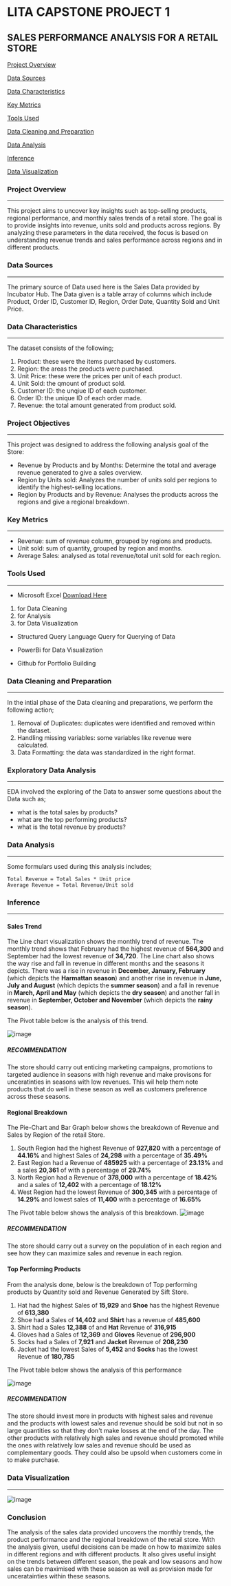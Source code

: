 # LITA CAPSTONE PROJECT 1

## SALES PERFORMANCE ANALYSIS FOR A RETAIL STORE

[Project Overview](#project-overview)

[Data Sources](#data-sources)

[Data Characteristics](#data-characteristics)

[Key Metrics](#key-metrics)

[Tools Used](#tools-used)

[Data Cleaning and Preparation](#data-cleaning-and-preparation)

[Data Analysis](#data-analysis)

[Inference](#inference)

[Data Visualization](#data-visualization)

### Project Overview
---
This project aims to uncover key insights such as top-selling products, regional performance, and monthly sales trends of a retail store. The goal is to provide insights into revenue, units sold and products across regions. By analyzing these parameters in the data received, the focus is based on understanding revenue trends and sales performance across regions and in different products.

### Data Sources
---
The primary source of Data used here is the Sales Data provided by Incubator Hub. The Data given is a table array of columns which include Product, Order ID, Customer ID, Region, Order Date, Quantity Sold and Unit Price.

### Data Characteristics
---
The dataset consists of the following;
1. Product: these were the items purchased by customers.
2. Region: the areas the products were purchased.
3. Unit Price: these were the prices per unit of each product.
4. Unit Sold: the qmount of product sold.
5. Customer ID: the unqiue ID of each customer.
6. Order ID: the unique ID of each order made.
7. Revenue: the total amount generated from product sold.


### Project Objectives
---
This project was designed to address the following analysis goal of the Store:
- Revenue by Products and by Months: Determine the total and average revenue generated to give a sales overview.
- Region by Units sold: Analyzes the number of units sold per regions to identify the highest-selling locations.
- Region by Products and by Revenue: Analyses the products across the regions and give a regional breakdown.

### Key Metrics
---
- Revenue: sum of revenue column, grouped by regions and products.
- Unit sold: sum of quantity, grouped by region and months.
- Average Sales: analysed as total revenue/total unit sold for each region.

### Tools Used
---
- Microsoft Excel [Download Here](https://www.microsoftexcel.com)
 1. for Data Cleaning
 2. for Analysis
 3. for Data Visualization

- Structured Query Language Query for Querying of Data
  
- PowerBi for Data Visualization
  
- Github for Portfolio Building
  
 ### Data Cleaning and Preparation
  ---
  In the intial phase of the Data cleaning and preparations, we perform the following action;
  1. Removal of Duplicates: duplicates were identified and removed within the dataset.
  2. Handling missing variables: some variables like revenue were calculated.
  3. Data Formatting: the data was standardized in the right format.

### Exploratory Data Analysis
  ---
  EDA involved the exploring of the Data to answer some questions about the Data such as;
  - what is the total sales by products?
  - what are the top performing products?
  - what is the total revenue by products?
 
### Data Analysis
  ---
  Some formulars used during this analysis includes;

  ```
  Total Revenue = Total Sales * Unit price
  Average Revenue = Total Revenue/Unit sold
  ```


### Inference
---

#### Sales Trend
The Line chart visualization shows the monthly trend of revenue. The monthly trend shows that February had the highest revenue of **564,300** and September had the lowest revenue of **34,720**. The Line chart also shows the way rise and fall in revenue in different months and the seasons it depicts.
There was a rise in revenue in **December, January, February** (which depicts the **Harmattan season**) and another rise in revenue in **June, July and August** (which depicts the **summer season**) and a fall in revenue in **March, April and May** (which depicts the **dry season**) and another fall in revenue in **September, October and November** (which depicts the **rainy season**).

The Pivot table below is the analysis of this trend.

![image](https://github.com/user-attachments/assets/aa9fbbbb-e6e8-4f81-8dd4-4ee611e302d2)


##### RECOMMENDATION
The store should carry out enticing marketing campaigns, promotions to targeted audience in seasons with high revenue and make provisons for unceratinties in seasons with low revenues. This wil help them note products that do well in these season as well as customers preference across these seasons.



#### Regional Breakdown
The Pie-Chart and Bar Graph below shows the breakdown of Revenue and Sales by Region of the retail Store.
1. South Region had the highest Revenue of **927,820** with a percentage of **44.16%** and highest Sales of **24,298** with a percentage of **35.49%**
2. East Region had a Revenue of **485925** with a percentage of **23.13%** and a sales **20,361** of with a percentage of **29.74%**
3. North Region had a Revenue of **378,000** with a percentage of **18.42%** and a sales of **12,402** with a percentage of **18.12%**
4. West Region had the lowest Revenue of **300,345** with a percentage of **14.29%** and lowest sales of **11,400** with a percentage of **16.65%**

The Pivot table below shows the analysis of this breakdown.
![image](https://github.com/user-attachments/assets/1ebc9c0c-a8e2-4fcd-8dfe-1159aa8fe1f5)

##### RECOMMENDATION
The store should carry out a survey on the population of in each region and see how they can maximize sales and revenue in each region. 



#### Top Performing Products
From the analysis done, below is the breakdown of Top performing products by Quantity sold and Revenue Generated by Sift Store.
1. Hat had the highest Sales of **15,929** and **Shoe** has the highest Revenue of **613,380**
2. Shoe had a Sales of **14,402** and **Shirt** has a revenue of **485,600**
3. Shirt had a Sales **12,388** of and **Hat** Revenue of **316,915**
4. Gloves had a Sales of **12,369** and **Gloves** Revenue of **296,900**
5. Socks had a Sales of **7,921** and **Jacket** Revenue of **208,230**
6. Jacket had the lowest Sales of **5,452** and **Socks** has the lowest Revenue of **180,785**

The Pivot table below shows the analysis of this performance

![image](https://github.com/user-attachments/assets/7b21b486-5bba-464f-a69d-c67d9453ca49)


##### RECOMMENDATION
The store should invest more in products with highest sales and revenue and the products with lowest sales and revenue should be sold but not in so large quantities so that they don't make losses at the end of the day.
The other products with relatively high sales and revenue should promoted while the ones with relatively low sales and revenue should be used as complementary goods. They could also be upsold when customers come in to make purchase.





### Data Visualization
---
![image](https://github.com/user-attachments/assets/73173b5f-cbd2-45f2-8db9-0f84ea926b3a)





### Conclusion
The analysis of the sales data provided uncovers the monthly trends, the product performance and the regional breakdown of the retail store.
With the analysis given, useful decisions can be made on how to maximize sales in different regions and with different products. It also gives useful insight on the trends between different season, the peak and low seasons and how sales can be maximised with these season as well as provision made for unceratainties within these seasons.
